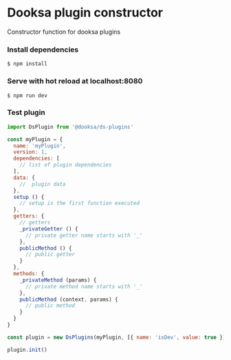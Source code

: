 
# Dooksa plugin constructor

Constructor function for dooksa plugins

### Install dependencies

```
$ npm install
```

### Serve with hot reload at localhost:8080

```
$ npm run dev
```

### Test plugin 

```js
import DsPlugin from '@dooksa/ds-plugins'

const myPlugin = {
  name: 'myPlugin',
  version: 1,
  dependencies: [
    // list of plugin dependencies
  ],
  data: {
    //  plugin data
  },
  setup () {
    // setup is the first function executed
  },
  getters: {
    // getters
    _privateGetter () {
      // private getter name starts with '_'
    },
    publicMethod () {
      // public getter
    }
  },
  methods: {
    _privateMethod (params) {
      // private method name starts with '_'
    },
    publicMethod (context, params) {
      // public method
    }
  }
} 

const plugin = new DsPlugins(myPlugin, [{ name: 'isDev', value: true }])

plugin.init()

```